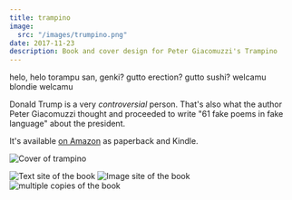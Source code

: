 ```yaml
---
title: trampino
image:
  src: "/images/trumpino.png"
date: 2017-11-23
description: Book and cover design for Peter Giacomuzzi's Trampino
---
```


helo, helo torampu san, genki? gutto erection? gutto sushi? welcamu blondie welcamu

Donald Trump is a very <em title="stupid">controversial</em> person. That's also what the author Peter Giacomuzzi thought and proceeded to write "61 fake poems in fake language" about the president.

It's available [on Amazon](https://smile.amazon.de/trampino-fake-poems-language-English-ebook/dp/B077QVWKGL/) as paperback and Kindle.

![Cover of trampino](/images/trumpino_2.png)

![Text site of the book](/images/trumpino_4.png)
![Image site of the book](/images/trumpino_3.png)
![multiple copies of the book](/images/trumpino_5.png)
